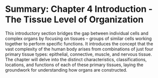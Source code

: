 # Summary: Chapter 4 Introduction - The Tissue Level of Organization

This introductory section bridges the gap between individual cells and complex organs by focusing on tissues – groups of similar cells working together to perform specific functions. It introduces the concept that the vast complexity of the human body arises from combinations of just four primary tissue types: epithelial, connective, muscle, and nervous tissue. The chapter will delve into the distinct characteristics, classifications, locations, and functions of each of these primary tissues, laying the groundwork for understanding how organs are constructed.
